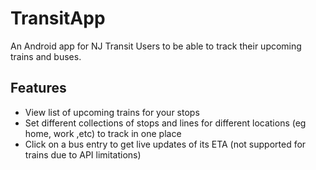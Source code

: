 # TransitApp

An Android app for NJ Transit Users to be able to track their upcoming trains and buses. 

## Features

- View list of upcoming trains for your stops
- Set different collections of stops and lines for different locations (eg home, work ,etc) to track in one place
- Click on a bus entry to get live updates of its ETA (not supported for trains due to API limitations)
